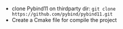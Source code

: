 * clone Pybind11 on thirdparty dir: `git clone https://github.com/pybind/pybind11.git`
* Create a Cmake file for compile the project
